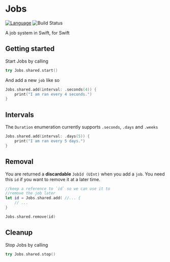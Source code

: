 # Jobs
[![Language](https://img.shields.io/badge/Swift-3-brightgreen.svg)](http://swift.org) ![Build Status](https://travis-ci.org/BrettRToomey/Jobs.svg?branch=master)

A job system in Swift, for Swift

## Getting started
Start Jobs by calling
```swift
try Jobs.shared.start()
```

And add a new `job` like so
```swift
Jobs.shared.add(interval: .seconds(4)) {
    print("I am ran every 4 seconds.")
}
```

## Intervals
The `Duration` enumeration currently supports `.seconds`, `.days` and `.weeks`
```swift
Jobs.shared.add(interval: .days(5)) {
    print("I am ran every 5 days.")
}
```

## Removal
You are returned a **discardable** `JobId (UInt)` when you add a `job`. You need this `id` if you want to remove it at a later time.
```swift
//keep a reference to `id` so we can use it to
//remove the job later
let id = Jobs.shared.add( //... {
    // ...
}

Jobs.shared.remove(id)
```

## Cleanup
Stop Jobs by calling 
```swift
try Jobs.shared.stop()
```